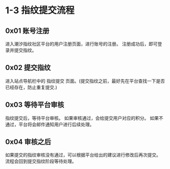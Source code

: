 # 1-3 指纹提交流程

## 0x01 账号注册

进入潮汐指纹社区平台的用户注册页面，进行账号的注册。 注册成功后，即可登录并提交指纹。

## 0x02 提交指纹

进入站点导航栏中的 指纹提交 页面。(提交指纹之前，最好先在平台查找一下是否已经存在，防止重复提交.)

## 0x03 等待平台审核

指纹提交后，等待平台审核。 如果审核通过，会给提交用户对应的积分。 如果不通过，平台将会邮件通知用户进行后续处理。

## 0x04 审核之后

如果提交的指纹审核没有通过，可以根据平台给出的建议进行修改后再次提交。 流程会回到提交指纹阶段等待处理。